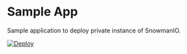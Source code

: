 Sample App
==========

Sample application to deploy private instance of SnowmanIO.

[![Deploy](https://www.herokucdn.com/deploy/button.png)](https://heroku.com/deploy?template=https://github.com/snowman-io/sample-app)
